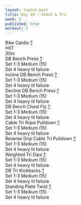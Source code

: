 ```yaml
---
layout: layout-post
title: Day 19 — Chest & Tri
week: 3
published: true
workout: 1
---
```


<div class="ex_list">

  <div class="ex">
    <div class="name">
      Bike Cardio
      <a href="https://www.youtube.com/watch?v=WRylMkvahjM" target="_blank">?</a>
    </div>
    <div class="set">HIIT </div>
    <div class="rep">30m</div>
  </div>

  <div class="ex">
    <div class="name">
      DB Bench Press
      <a href="https://www.youtube.com/watch?v=VmB1G1K7v94" target="_blank">?</a>
    </div>
    <div class="set">Set 1-3 Medium (15)</div>
    <div class="rep">Set 4 heavy til failure</div>
  </div>

  <div class="ex">
    <div class="name">
      Incline DB Bench Press
      <a href="https://www.youtube.com/watch?v=2668NKYmls4" target="_blank">?</a>
    </div>
    <div class="set">Set 1-3 Medium (15)</div>
    <div class="rep">Set 4 heavy til failure</div>
  </div>

  <div class="ex">
    <div class="name">
      Decline DB Bench Press
      <a href="https://www.youtube.com/watch?v=mlXPNdw2Sns" target="_blank">?</a>
    </div>
    <div class="set">Set 1-3 Medium (15)</div>
    <div class="rep">Set 4 heavy til failure</div>
  </div>

  <div class="ex">
    <div class="name">
      DB Bench Chest Fly
      <a href="https://www.youtube.com/watch?v=eozdVDA78K0" target="_blank">?</a>
    </div>
    <div class="set">Set 1-3 Medium (15)</div>
    <div class="rep">Set 4 heavy til failure</div>
  </div>

  <div class="ex">
    <div class="name">
      Cable Tri Rope Pulldown
      <a href="https://www.youtube.com/watch?v=kiuVA0gs3EI" target="_blank">?</a>
    </div>
    <div class="set">Set 1-3 Medium (15)</div>
    <div class="rep">Set 4 heavy til failure</div>
  </div>

  <div class="ex">
    <div class="name">
      Reverse Grip Cable Tri Pulldown
      <a href="https://www.youtube.com/watch?v=2668NKYmls4" target="_blank">?</a>
    </div>
    <div class="set">Set 1-3 Medium (15)</div>
    <div class="rep">Set 4 heavy til failure</div>
  </div>

  <div class="ex">
    <div class="name">
      Weighted Tri Dips
      <a href="https://www.youtube.com/watch?v=0326dy_-CzM" target="_blank">?</a>
    </div>
    <div class="set">Set 1-3 Medium (15)</div>
    <div class="rep">Set 4 heavy til failure</div>
  </div>

  <div class="ex">
    <div class="name">
      DB Tri Kickbacks
      <a href="https://www.youtube.com/watch?v=6SS6K3lAwZ8" target="_blank">?</a>
    </div>
    <div class="set">Set 1-3 Medium (15)</div>
    <div class="rep">Set 4 heavy til failure</div>
  </div>

  <div class="ex">
    <div class="name">
      Standing Plate Twist
      <a href="https://www.youtube.com/watch?v=xNySAH5fKas" target="_blank">?</a>
    </div>
    <div class="set">Set 1-3 Medium (15)</div>
    <div class="rep">Set 4 heavy til failure</div>
  </div>


</div>



